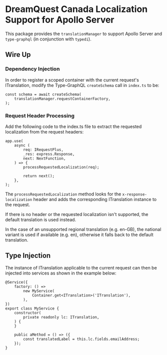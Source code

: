# DreamQuest Canada Localization Support for Apollo Server

This package provides the `translationManager` to support Apollo Server and
`type-graphql` (in conjunction with `typedi`).

## Wire Up

### Dependency Injection

In order to register a scoped container with the current request's ITranslation,
modify the Type-GraphQL `createSchema` call in `index.ts` to be:

    const schema = await createSchema(
        translationManager.requestContainerFactory,
    );

### Request Header Processing

Add the following code to the index.ts file to extract the requested localization
from the request headers:

    app.use(
        async (
            req: IRequestPlus,
            _res: express.Response,
            next: NextFunction,
        ) => {
            processRequestedLocalization(req);

            return next();
        },
    );

The `processRequestedLocalization` method looks for the `x-response-localization` header
and adds the corresponding ITranslation instance to the request.

If there is no header or the requested localization isn't supported, the default translation
is used instead.

In the case of an unsupported regional translation (e.g. en-GB), the national variant is used
if available (e.g. en), otherwise it falls back to the default translation.

## Type Injection

The instance of ITranslation applicable to the current request can then be injected into
services as shown in the example below:

    @Service({
        factory: () =>
            new MyService(
                Container.get<ITranslation>('ITranslation'),
            ),
    })
    export class MyService {
        constructor(
            private readonly lc: ITranslation,
        ) {
        }

        public aMethod = () => ({
            const translatedLabel = this.lc.fields.emailAddress;
        });
    }
